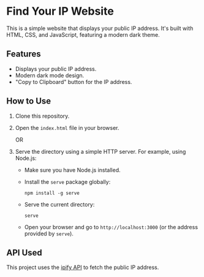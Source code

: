 # Find Your IP Website

This is a simple website that displays your public IP address. It's built with HTML, CSS, and JavaScript, featuring a modern dark theme.

## Features

-   Displays your public IP address.
-   Modern dark mode design.
-   "Copy to Clipboard" button for the IP address.

## How to Use

1.  Clone this repository.
2.  Open the `index.html` file in your browser.
    
    OR
    
3.  Serve the directory using a simple HTTP server. For example, using Node.js:
    
    -   Make sure you have Node.js installed.
    -   Install the `serve` package globally:
        
        `npm install -g serve` 
        
    -   Serve the current directory:
        
        `serve` 
        
    -   Open your browser and go to `http://localhost:3000` (or the address provided by `serve`).

## API Used

This project uses the [ipify API](https://www.ipify.org/) to fetch the public IP address. 